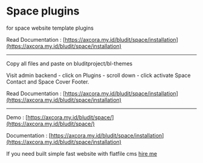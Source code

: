 # Space plugins

for space website template plugins

Read Documentation : [https://axcora.my.id/bludit/space/installation](https://axcora.my.id/bludit/space/installation)

--------

Copy all files and paste on bluditproject/bl-themes

Visit admin backend - click on Plugins - scroll down - click activate Space Contact and Space Cover Footer.

Read Documentation : [https://axcora.my.id/bludit/space/installation](https://axcora.my.id/bludit/space/installation)

--------

Demo : [https://axcora.my.id/bludit/space/](https://axcora.my.id/bludit/space/)

Documentation : [https://axcora.my.id/bludit/space/installation](https://axcora.my.id/bludit/space/installation)

If you need built simple fast website with flatfile cms [hire me](https://www.fiverr.com/creativitas/design-your-website-with-phyton-django)